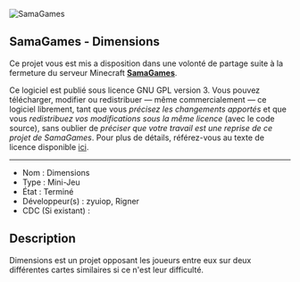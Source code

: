 ![SamaGames](https://assets.samagames.net/images/logo.png "SamaGames logo")

## SamaGames - Dimensions

Ce projet vous est mis a disposition dans une volonté de partage suite à la fermeture du serveur Minecraft [**SamaGames**](http://samagames.net).

Ce logiciel est publié sous licence GNU GPL version 3. Vous pouvez télécharger, modifier ou redistribuer — même commercialement — ce logiciel librement, tant que vous *précisez les changements apportés* et que vous *redistribuez vos modifications sous la même licence* (avec le code source), sans oublier de *préciser que votre travail est une reprise de ce projet de SamaGames*.
Pour plus de détails, référez-vous au texte de licence disponible [ici](LICENCE).

------------------------------------

- Nom : Dimensions
- Type : Mini-Jeu
- État : Terminé
- Développeur(s) : zyuiop, Rigner
- CDC (Si existant) :


## Description
Dimensions est un projet opposant les joueurs entre eux sur deux différentes cartes similaires si ce n'est leur difficulté.